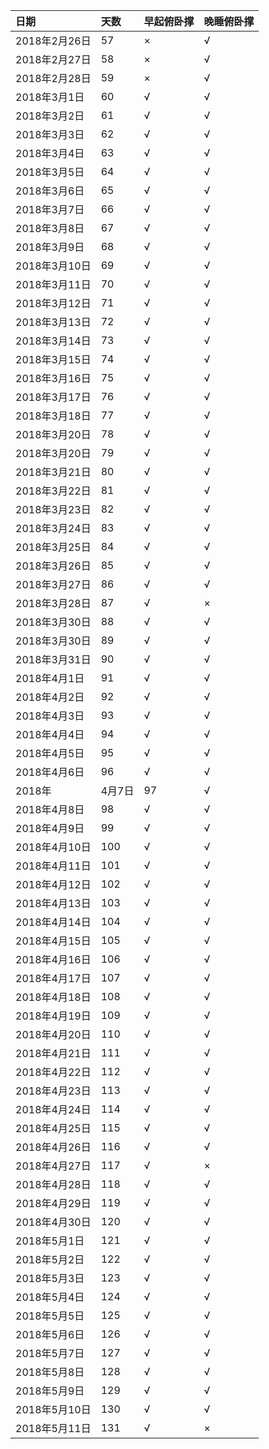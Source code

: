 |日期|天数|早起俯卧撑|晚睡俯卧撑|
|:---|:---|:---|:---|
|2018年2月26日|57|×|√|
|2018年2月27日|58|×|√|
|2018年2月28日|59|×|√|
|2018年3月1日|60|√|√|
|2018年3月2日|61|√|√|
|2018年3月3日|62|√|√|
|2018年3月4日|63|√|√|
|2018年3月5日|64|√|√|
|2018年3月6日|65|√|√|
|2018年3月7日|66|√|√|
|2018年3月8日|67|√|√|
|2018年3月9日|68|√|√|
|2018年3月10日|69|√|√|
|2018年3月11日|70|√|√|
|2018年3月12日|71|√|√|
|2018年3月13日|72|√|√|
|2018年3月14日|73|√|√|
|2018年3月15日|74|√|√|
|2018年3月16日|75|√|√|
|2018年3月17日|76|√|√|
|2018年3月18日|77|√|√|
|2018年3月20日|78|√|√|
|2018年3月20日|79|√|√|
|2018年3月21日|80|√|√|
|2018年3月22日|81|√|√|
|2018年3月23日|82|√|√|
|2018年3月24日|83|√|√|
|2018年3月25日|84|√|√|
|2018年3月26日|85|√|√|
|2018年3月27日|86|√|√|
|2018年3月28日|87|√|×|
|2018年3月30日|88|√|√|
|2018年3月30日|89|√|√|
|2018年3月31日|90|√|√|
|2018年4月1日|91|√|√|
|2018年4月2日|92|√|√|
|2018年4月3日|93|√|√|
|2018年4月4日|94|√|√|
|2018年4月5日|95|√|√|
|2018年4月6日|96|√|√|
|2018年|4月7日|97|√|√|
|2018年4月8日|98|√|√|
|2018年4月9日|99|√|√|
|2018年4月10日|100|√|√|
|2018年4月11日|101|√|√|
|2018年4月12日|102|√|√|
|2018年4月13日|103|√|√|
|2018年4月14日|104|√|√|
|2018年4月15日|105|√|√|
|2018年4月16日|106|√|√|
|2018年4月17日|107|√|√|
|2018年4月18日|108|√|√|
|2018年4月19日|109|√|√|
|2018年4月20日|110|√|√|
|2018年4月21日|111|√|√|
|2018年4月22日|112|√|√|
|2018年4月23日|113|√|√|
|2018年4月24日|114|√|√|
|2018年4月25日|115|√|√|
|2018年4月26日|116|√|√|
|2018年4月27日|117|√|×|
|2018年4月28日|118|√|√|
|2018年4月29日|119|√|√|
|2018年4月30日|120|√|√|
|2018年5月1日|121|√|√|
|2018年5月2日|122|√|√|
|2018年5月3日|123|√|√|
|2018年5月4日|124|√|√|
|2018年5月5日|125|√|√|
|2018年5月6日|126|√|√|
|2018年5月7日|127|√|√|
|2018年5月8日|128|√|√|
|2018年5月9日|129|√|√|
|2018年5月10日|130|√|√|
|2018年5月11日|131|√|×|